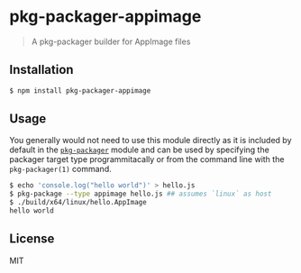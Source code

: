 pkg-packager-appimage
=====================

> A pkg-packager builder for AppImage files

## Installation

```sh
$ npm install pkg-packager-appimage
```

## Usage

You generally would not need to use this module directly as it is
included by default in the [`pkg-packager`][pkg-packager] module and
can be used by specifying the packager target type programmitacally or
from the command line with the `pkg-packager(1)` command.

```sh
$ echo 'console.log("hello world")' > hello.js
$ pkg-package --type appimage hello.js ## assumes `linux` as host
$ ./build/x64/linux/hello.AppImage
hello world
```

## License

MIT

[pkg-packager]: https://github.com/little-core-labs/pkg-packager
